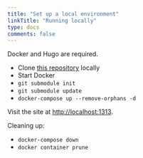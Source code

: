 ```yaml
---
title: "Set up a local environment"
linkTitle: "Running locally"
type: docs
comments: false
---
```


Docker and Hugo are required.

- Clone [this repository](https://lab.plat.farm/devrel/community/upsun-developer-center) locally
- Start Docker
- `git submodule init`
- `git submodule update`
- `docker-compose up --remove-orphans -d`

Visit the site at [http://localhost:1313](http://localhost:1313).

Cleaning up:

- `docker-compose down`
- `docker container prune`
